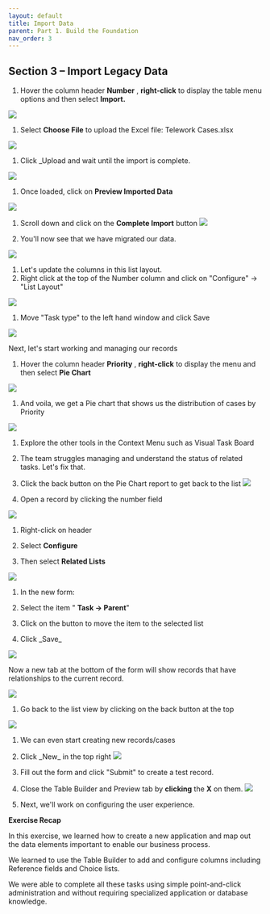 ```yaml
---
layout: default
title: Import Data
parent: Part 1. Build the Foundation
nav_order: 3
---
```


## Section 3 – Import Legacy Data

1. Hover the column header **Number** , **right-click** to display the table menu options and then select **Import.**

![](RackMultipart20221028-1-d1lmac_html_f0072d5979854ef5.png)

1. Select **Choose File** to upload the Excel file: Telework Cases.xlsx

![](RackMultipart20221028-1-d1lmac_html_4a8ec72f7a78b80d.png)

1. Click \_Upload and wait until the import is complete.

![](RackMultipart20221028-1-d1lmac_html_a64fae6a6f51b957.png)

1. Once loaded, click on **Preview Imported Data**

![](RackMultipart20221028-1-d1lmac_html_4583dd9fad3aa1e6.png)

1. Scroll down and click on the **Complete Import** button
 ![](RackMultipart20221028-1-d1lmac_html_7831047deb4d7cee.png)

1. You'll now see that we have migrated our data.

![](RackMultipart20221028-1-d1lmac_html_96c5b9d9100e45ba.png)

1. Let's update the columns in this list layout.
2. Right click at the top of the Number column and click on "Configure" -\> "List Layout"

![](RackMultipart20221028-1-d1lmac_html_b7a8266e068a80ac.png)

1. Move "Task type" to the left hand window and click Save

 ![](RackMultipart20221028-1-d1lmac_html_484ea2f2832e483d.png)

Next, let's start working and managing our records

1. Hover the column header **Priority** , **right-click** to display the menu and then select **Pie Chart**

![](RackMultipart20221028-1-d1lmac_html_d01b914ab4265f31.png)

1. And voila, we get a Pie chart that shows us the distribution of cases by Priority

![](RackMultipart20221028-1-d1lmac_html_23725093697e690d.png)

1. Explore the other tools in the Context Menu such as Visual Task Board

1. The team struggles managing and understand the status of related tasks. Let's fix that.


2. Click the back button on the Pie Chart report to get back to the list
 ![](RackMultipart20221028-1-d1lmac_html_c472453da4310651.png)
3. Open a record by clicking the number field

![](RackMultipart20221028-1-d1lmac_html_244058beaddd9a63.png)

1. Right-click on header

  1. Select **Configure**
  2. Then select **Related Lists**

![](RackMultipart20221028-1-d1lmac_html_1d45a2f3a9a1d904.png)

1. In the new form:

  1. Select the item " **Task -\> Parent**"
  2. Click on the button to move the item to the selected list

  1. Click \_Save\_

![](RackMultipart20221028-1-d1lmac_html_e0c88ad53ab5c6d4.png)

Now a new tab at the bottom of the form will show records that have relationships to the current record.

![](RackMultipart20221028-1-d1lmac_html_26bae987b8392a99.png)

1. Go back to the list view by clicking on the back button at the top

![](RackMultipart20221028-1-d1lmac_html_b065bf9b0230b92b.png)

1. We can even start creating new records/cases


2. Click \_New\_ in the top right
 ![](RackMultipart20221028-1-d1lmac_html_d49e90b5aa7de824.png)

1. Fill out the form and click "Submit" to create a test record.
2. Close the Table Builder and Preview tab by **clicking** the **X** on them.
 ![](RackMultipart20221028-1-d1lmac_html_d16112e35dae392d.png)
3. Next, we'll work on configuring the user experience.

**Exercise Recap**

In this exercise, we learned how to create a new application and map out the data elements important to enable our business process.

We learned to use the Table Builder to add and configure columns including Reference fields and Choice lists.

We were able to complete all these tasks using simple point-and-click administration and without requiring specialized application or database knowledge.